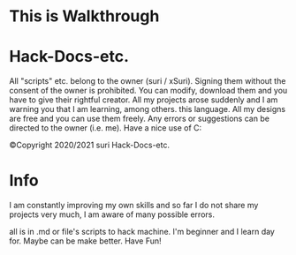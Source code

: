 # This is Walkthrough
# Hack-Docs-etc.
All "scripts" etc. belong to the owner (suri / xSuri). Signing them without the consent of the owner is prohibited. You can modify, download them and you have to give their rightful creator. All my projects arose suddenly and I am warning you that I am learning, among others. this language. All my designs are free and you can use them freely. Any errors or suggestions can be directed to the owner (i.e. me). Have a nice use of C:

©Copyright 2020/2021 suri
Hack-Docs-etc.

# Info
I am constantly improving my own skills and so far I do not share my projects very much, I am aware of many possible errors.

all is in .md or file's scripts to hack machine. I'm beginner and I learn day for. Maybe can be make better. Have Fun!
